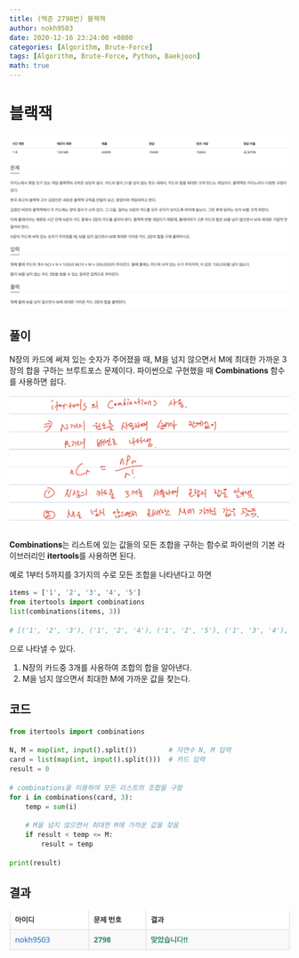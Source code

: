 ```yaml
---
title: (백준 2798번) 블랙잭
author: nokh9503
date: 2020-12-16 23:24:00 +0800
categories: [Algorithm, Brute-Force]
tags: [Algorithm, Brute-Force, Python, Baekjoon]
math: true
---
```


# 블랙잭

![backjoon_brute-force(2798)](/assets/img/algorithm/backjoon/brute-force/backjoon_brute-force(2798).png)

## 풀이

N장의 카드에 써져 있는 숫자가 주어졌을 때, M을 넘지 않으면서 M에 최대한 가까운 3장의 합을 구하는 브루트포스 문제이다. 파이썬으로 구현했을 때 **Combinations** 함수를 사용하면 쉽다.

![backjoon_brute-force(2798)_sol](/assets/img/algorithm/backjoon/brute-force/backjoon_brute-force(2798)_sol.png)

**Combinations**는 리스트에 있는 값들의 모든 조합을 구하는 함수로 파이썬의 기본 라이브러리인 **itertools**를 사용하면 된다.  

예로 1부터 5까지를 3가지의 수로 모든 조합을 나타낸다고 하면

```python
items = ['1', '2', '3', '4', '5']
from itertools import combinations
list(combinations(items, 3))

# [('1', '2', '3'), ('1', '2', '4'), ('1', '2', '5'), ('1', '3', '4'), ('1', '3', '5'), ('1', '4', '5'), ('2', '3', '4'), ('2', '3', '5'), ('2', '4', '5'), ('3', '4', '5')]
```

으로 나타낼 수 있다.

1. N장의 카드중 3개를 사용하여 조합의 합을 알아낸다.
2. M을 넘지 않으면서 최대한 M에 가까운 값을 찾는다.

## 코드

```python
from itertools import combinations

N, M = map(int, input().split())        # 자연수 N, M 입력
card = list(map(int, input().split()))  # 카드 입력
result = 0

# combinations을 이용하여 모든 리스트의 조합을 구함
for i in combinations(card, 3):
    temp = sum(i)

    # M을 넘지 않으면서 최대한 M에 가까운 값을 찾음
    if result < temp <= M:
        result = temp

print(result)
```

## 결과

 ![backjoon_brute-force(2798)_res](/assets/img/algorithm/backjoon/brute-force/backjoon_brute-force(2798)_res.png)
